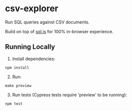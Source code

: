 # csv-explorer

Run SQL queries against CSV documents.

Build on top of [sql.js](https://sql.js.org/#/) for 100% in-browser experience.

## Running Locally

1. Install dependencies:

```
npm install
```

2. Run:

```
make preview
```

3. Run tests (Cypress tests require 'preview' to be running):

```
npm test
```
